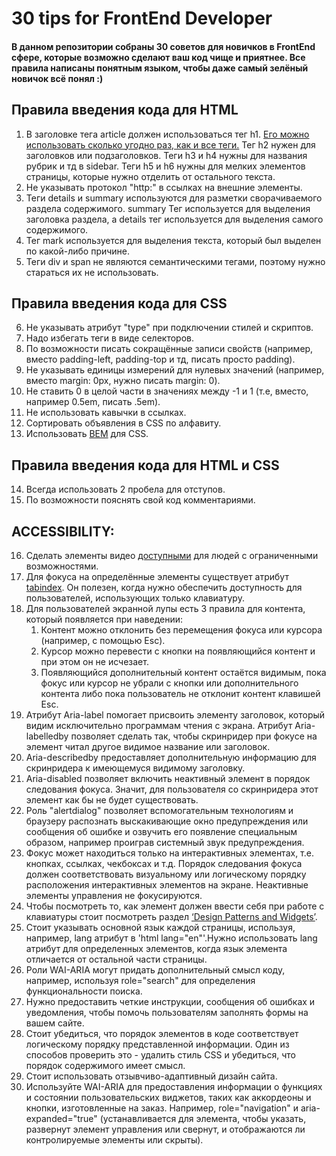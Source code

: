 # 30 tips for FrontEnd Developer
#### В данном репозитории собраны 30 советов для новичков в FrontEnd сфере, которые возможно сделают ваш код чище и приятнее. Все правила написаны понятным языком, чтобы даже самый зелёный новичок всё понял :)
## Правила введения кода для HTML
1. В заголовке тега article должен использоваться тег h1. [Его можно использовать сколько угодно раз, как и все <h> теги.](https://webdesign.tutsplus.com/articles/the-truth-about-multiple-h1-tags-in-the-html5-era--webdesign-16824) Тег h2 нужен для заголовков или подзаголовков. Теги h3 и h4 нужны для названия рубрик и тд в sidebar. Теги h5 и h6 нужны для мелких элементов страницы, которые нужно отделить от остального текста.
2. Не указывать протокол "http:" в ссылках на внешние элементы.
3. Теги details и summary используются для разметки сворачиваемого раздела содержимого. summary Тег используется для выделения заголовка раздела, а details тег используется для выделения самого содержимого.
4. Тег mark используется для выделения текста, который был выделен по какой-либо причине. 
5. Теги div и span не являются семантическими тегами, поэтому нужно стараться их не использовать.
## Правила введения кода для CSS
6. Не указывать атрибут "type" при подключении стилей и скриптов.
7. Надо избегать теги в виде селекторов.
8. По возможности писать сокращённые записи свойств (например, вместо padding-left, padding-top и тд, писать просто padding).
9. Не указывать единицы измерений для нулевых значений (например, вместо margin: 0px, нужно писать margin: 0).
10. Не ставить 0 в целой части в значениях между -1 и 1 (т.е, вместо, например 0.5em, писать .5em).
11. Не использовать кавычки в ссылках.
12. Сортировать объявления в CSS по алфавиту.
13. Использовать [BEM](https://csswizardry.com/2013/01/mindbemding-getting-your-head-round-bem-syntax/) для CSS.
## Правила введения кода для HTML и CSS
14. Всегда использовать 2 пробела для отступов.
15. По возможности пояснять свой код комментариями.
## ACCESSIBILITY:
16. Сделать элементы видео [доступными](https://web.dev/media-accessibility/) для людей с ограниченными возможностями.
17. Для фокуса на определённые элементы существует атрибут [tabindex](https://www.internet-technologies.ru/articles/kak-i-kogda-ispolzovat-atribut-tabindex.html#header-45156-1). Он полезен, когда нужно обеспечить доступность для пользователей, использующих только клавиатуру.
18. Для пользователей экранной лупы есть 3 правила для контента, который появляется при наведении:
      1. Контент можно отклонить без перемещения фокуса или курсора (например, с помощью Esc).
      2. Курсор можно перевести с кнопки на появляющийся контент и при этом он не исчезает.
      3. Появляющийся дополнительный контент остаётся видимым, пока фокус или курсор не убрали с кнопки или дополнительного контента либо пока пользователь не отклонит контент клавишей Esc. 
19. Атрибут Aria-label помогает присвоить элементу заголовок, который видим исключительно программам чтения с экрана. Атрибут Aria-labelledby позволяет сделать так, чтобы скринридер при фокусе на элемент читал другое видимое название или заголовок. 
20. Aria-describedby предоставляет дополнительную информацию для скринридера к имеющемуся видимому заголовку.
21. Aria-disabled позволяет включить неактивный элемент в порядок следования фокуса. Значит, для пользователя со скринридера этот элемент как бы не будет существовать.
22. Роль "alertdialog" позволяет вспомогательным технологиям и браузеру распознать выскакивающие окно предупреждения или сообщения об ошибке и озвучить его появление специальным образом, например проиграв системный звук предупреждения.
23. Фокус может находиться только на интерактивных элементах, т.е. кнопках, ссылках, чекбоксах и т.д. Порядок следования фокуса должен соответствовать визуальному или логическому порядку расположения интерактивных элементов на экране. Неактивные элементы управления не фокусируются.  
24. Чтобы посмотреть то, как элемент должен ввести себя при работе с клавиатуры стоит посмотреть раздел [‘Design Patterns and Widgets’](https://www.w3.org/TR/wai-aria-practices-1.1/#aria_ex).
25. Стоит указывать основной язык каждой страницы, используя, например, lang атрибут в 'html lang="en"'.Нужно использовать lang атрибут для определенных элементов, когда язык элемента отличается от остальной части страницы.
26. Роли WAI-ARIA могут придать дополнительный смысл коду, например, используя role="search" для определения функциональности поиска.
27. Нужно предоставить четкие инструкции, сообщения об ошибках и уведомления, чтобы помочь пользователям заполнять формы на вашем сайте.
28. Стоит убедиться, что порядок элементов в коде соответствует логическому порядку представленной информации. Один из способов проверить это - удалить стиль CSS и убедиться, что порядок содержимого имеет смысл.
29. Стоит использовать отзывчиво-адаптивный дизайн сайта.
30. Используйте WAI-ARIA для предоставления информации о функциях и состоянии пользовательских виджетов, таких как аккордеоны и кнопки, изготовленные на заказ. Например, role="navigation" и aria-expanded="true" (устанавливается для элемента, чтобы указать, развернут элемент управления или свернут, и отображаются ли контролируемые элементы или скрыты).
